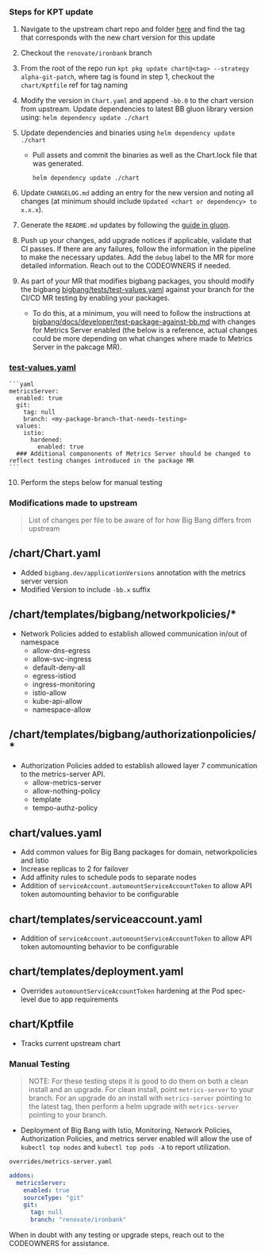 ### Steps for KPT update
1. Navigate to the upstream chart repo and folder [here](https://github.com/kubernetes-sigs/metrics-server/tree/master/charts/metrics-server) and find the tag that corresponds with the new chart version for this update
2. Checkout the `renovate/ironbank` branch
3. From the root of the repo run `kpt pkg update chart@<tag> --strategy alpha-git-patch`, where tag is found in step 1, checkout the `chart/Kptfile` ref for tag naming
4. Modify the version in `Chart.yaml` and append `-bb.0` to the chart version from upstream. Update dependencies to latest BB gluon library version using: `helm dependency update ./chart`
5. Update dependencies and binaries using `helm dependency update ./chart`

    - Pull assets and commit the binaries as well as the Chart.lock file that was generated.
      ```shell
      helm dependency update ./chart
      ```
6. Update `CHANGELOG.md` adding an entry for the new version and noting all changes (at minimum should include `Updated <chart or dependency> to x.x.x`).
7. Generate the `README.md` updates by following the [guide in gluon](https://repo1.dso.mil/big-bang/product/packages/gluon/-/blob/master/docs/bb-package-readme.md).
8. Push up your changes, add upgrade notices if applicable, validate that CI passes. If there are any failures, follow the information in the pipeline to make the necessary updates. Add the `debug` label to the MR for more detailed information. Reach out to the CODEOWNERS if needed.

9. As part of your MR that modifies bigbang packages, you should modify the bigbang  [bigbang/tests/test-values.yaml](https://repo1.dso.mil/big-bang/bigbang/-/blob/master/tests/test-values.yaml?ref_type=heads) against your branch for the CI/CD MR testing by enabling your packages. 

    - To do this, at a minimum, you will need to follow the instructions at [bigbang/docs/developer/test-package-against-bb.md](https://repo1.dso.mil/big-bang/bigbang/-/blob/master/docs/developer/test-package-against-bb.md?ref_type=heads) with changes for Metrics Server enabled (the below is a reference, actual changes could be more depending on what changes where made to Metrics Server in the pakcage MR).

### [test-values.yaml](https://repo1.dso.mil/big-bang/bigbang/-/blob/master/tests/test-values.yaml?ref_type=heads)
    ```yaml
    metricsServer:
      enabled: true
      git:
        tag: null
        branch: <my-package-branch-that-needs-testing>
      values:
        istio:
          hardened:
            enabled: true
      ### Additional compononents of Metrics Server should be changed to reflect testing changes introduced in the package MR
    ```

10. Perform the steps below for manual testing

### Modifications made to upstream
> List of changes per file to be aware of for how Big Bang differs from upstream

## /chart/Chart.yaml
- Added `bigbang.dev/applicationVersions` annotation with the metrics server version
- Modified Version to include `-bb.x` suffix

## /chart/templates/bigbang/networkpolicies/*
- Network Policies added to establish allowed communication in/out of namespace
  - allow-dns-egress
  - allow-svc-ingress
  - default-deny-all
  - egress-istiod
  - ingress-monitoring
  - istio-allow
  - kube-api-allow
  - namespace-allow

## /chart/templates/bigbang/authorizationpolicies/*
- Authorization Policies added to establish allowed layer 7 communication to the metrics-server API.
  - allow-metrics-server
  - allow-nothing-policy
  - template
  - tempo-authz-policy

## chart/values.yaml
- Add common values for Big Bang packages for domain, networkpolicies and Istio
- Increase replicas to 2 for failover
- Add affinity rules to schedule pods to separate nodes
- Addition of `serviceAccount.automountServiceAccountToken` to allow API token automounting behavior to be configurable

## chart/templates/serviceaccount.yaml
- Addition of `serviceAccount.automountServiceAccountToken` to allow API token automounting behavior to be configurable

## chart/templates/deployment.yaml
- Overrides `automountServiceAccountToken` hardening at the Pod spec-level due to app requirements

## chart/Kptfile
- Tracks current upstream chart

### Manual Testing
> NOTE: For these testing steps it is good to do them on both a clean install and an upgrade. For clean install, point `metrics-server` to your branch. For an upgrade do an install with `metrics-server` pointing to the latest tag, then perform a helm upgrade with `metrics-server` pointing to your branch.

- Deployment of Big Bang with Istio, Monitoring, Network Policies, Authorization Policies, and metrics server enabled will allow the use of `kubectl top nodes` and `kubectl top pods -A` to report utilization.

`overrides/metrics-server.yaml`
```yaml
addons:
  metricsServer:
    enabled: true
    sourceType: "git"
    git:
      tag: null
      branch: "renovate/ironbank"
```

When in doubt with any testing or upgrade steps, reach out to the CODEOWNERS for assistance.
